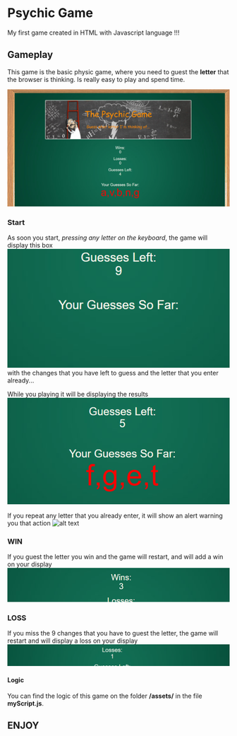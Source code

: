 # Psychic Game

My first game created in HTML with Javascript language !!!

## Gameplay

This game is the basic physic game, where you need to guest the **letter** that the browser is thinking. Is really easy to play and spend time.

![alt text](https://github.com/marioiovanna/Psychic-Game/blob/master/assets/img/work.png "Main")

### Start

As soon you start, *pressing any letter on the keyboard*, the game will display this box ![alt text](https://github.com/marioiovanna/Psychic-Game/blob/master/assets/img/start.png "start")
with the changes that you have left to guess and the letter that you enter already...

While you playing it will be displaying the results ![alt text](https://github.com/marioiovanna/Psychic-Game/blob/master/assets/img/left.png "playing")

If you repeat any letter that you already enter, it will show an alert warning you that action ![alt text](https://github.com/marioiovanna/Psychic-Game/blob/master/assets/img/error.PNGg "alert")

### WIN

If you guest the letter you win and the game will restart, and will add a win on your display ![alt text](https://github.com/marioiovanna/Psychic-Game/blob/master/assets/img/win.png "Win")

### LOSS

If you miss the 9 changes that you have to guest the letter, the game will restart and will display a loss on your display ![alt text](https://github.com/marioiovanna/Psychic-Game/blob/master/assets/img/loss.png "Loss")

#### Logic
You can find the logic of this game on the folder **/assets/** in the file **myScript.js**.

## ENJOY









